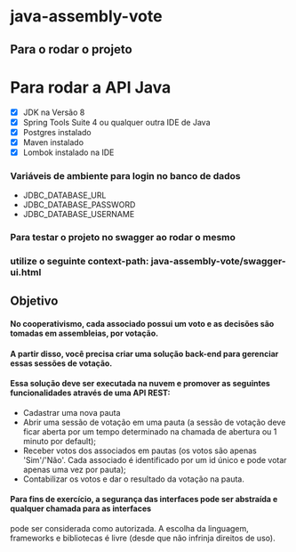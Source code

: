 # java-assembly-vote

## Para o rodar o projeto

<h1>Para rodar a API Java</h1>

- [x] JDK na Versão 8
- [x] Spring Tools Suite 4 ou qualquer outra IDE de Java
- [x] Postgres instalado
- [x] Maven instalado
- [x] Lombok instalado na IDE

### Variáveis de ambiente para login no banco de dados

* JDBC_DATABASE_URL
* JDBC_DATABASE_PASSWORD
* JDBC_DATABASE_USERNAME

### Para testar o projeto no swagger ao rodar o mesmo
### utilize o seguinte context-path: java-assembly-vote/swagger-ui.html

## Objetivo

#### No cooperativismo, cada associado possui um voto e as decisões são tomadas em assembleias, por votação.

#### A partir disso, você precisa criar uma solução back-end para gerenciar essas sessões de votação.

#### Essa solução deve ser executada na nuvem e promover as seguintes funcionalidades através de uma API REST:

* Cadastrar uma nova pauta
* Abrir uma sessão de votação em uma pauta (a sessão de votação deve ficar aberta por um tempo
determinado na chamada de abertura ou 1 minuto por default);
* Receber votos dos associados em pautas (os votos são apenas 'Sim'/'Não'. Cada associado é
identificado por um id único e pode votar apenas uma vez por pauta);
* Contabilizar os votos e dar o resultado da votação na pauta.

#### Para fins de exercício, a segurança das interfaces pode ser abstraída e qualquer chamada para as interfaces
pode ser considerada como autorizada. A escolha da linguagem, frameworks e bibliotecas é livre (desde que
não infrinja direitos de uso).
